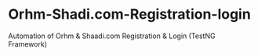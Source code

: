# Orhm-Shadi.com-Registration-login
Automation of Orhm &amp; Shaadi.com Registration &amp; Login (TestNG Framework)

